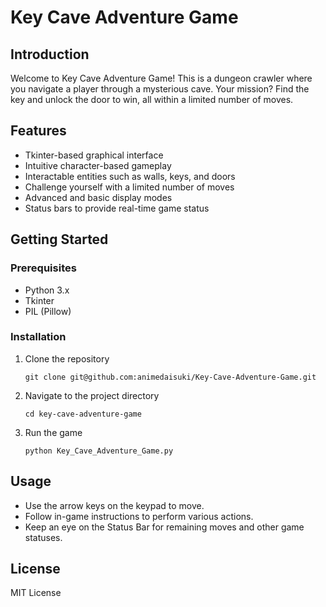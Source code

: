# Key Cave Adventure Game

## Introduction

Welcome to Key Cave Adventure Game! This is a dungeon crawler where you navigate a player through a mysterious cave. Your mission? Find the key and unlock the door to win, all within a limited number of moves.

## Features

- Tkinter-based graphical interface
- Intuitive character-based gameplay
- Interactable entities such as walls, keys, and doors
- Challenge yourself with a limited number of moves
- Advanced and basic display modes
- Status bars to provide real-time game status

## Getting Started

### Prerequisites

- Python 3.x
- Tkinter
- PIL (Pillow)

### Installation

1. Clone the repository
    ```
    git clone git@github.com:animedaisuki/Key-Cave-Adventure-Game.git
    ```

2. Navigate to the project directory
    ```
    cd key-cave-adventure-game
    ```

3. Run the game
    ```
    python Key_Cave_Adventure_Game.py
    ```

## Usage

- Use the arrow keys on the keypad to move.
- Follow in-game instructions to perform various actions.
- Keep an eye on the Status Bar for remaining moves and other game statuses.

## License

MIT License
